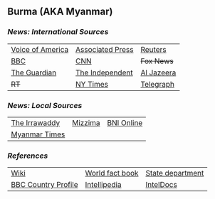 ## Burma \(AKA Myanmar\) ##

### _News: International Sources_ ###
|   |   |   |
| --- | --- | --- |
| [Voice of America](https://www.voanews.com/search?search_api_fulltext=Burma&type=1&sort_by=publication_time) | [Associated Press](https://apnews.com/Myanmar) | [Reuters](https://www.reuters.com/places/Burma) |
| [BBC](https://www.bbc.com/news/topics/c302m85q5vzt/myanmar) | [CNN](https://www.cnn.com/search/?q=Burma&size=10&type=article) | ~~Fox News~~ |
| [The Guardian](https://www.theguardian.com/world/myanmar)  | [The Independent](https://www.independent.co.uk/topic/Myanmar) | [Al Jazeera](https://www.aljazeera.com/topics/country/myanmar.html) |
| ~~RT~~ | [NY Times](https://www.nytimes.com/topic/destination/myanmar) | [Telegraph](https://www.telegraph.co.uk/burma-myanmar/) |

### _News: Local Sources_ ###
|   |   |   |
| --- | --- | --- |
| [The Irrawaddy](https://www.irrawaddy.com/) | [Mizzima](http://www.mizzima.com/) | [BNI Online](https://www.bnionline.net/en) |
| [Myanmar Times](https://www.mmtimes.com/) |  |  |


### _References_ ###
|   |   |   |
| --- | --- | --- |
| [Wiki](https://en.wikipedia.org/wiki/Myanmar) | [World fact book](https://www.cia.gov/library/publications/the-world-factbook/geos/bm.html) | [State department](https://www.state.gov/countries-areas/burma/) |
| [BBC Country Profile](https://www.bbc.com/news/world-asia-pacific-12990563) | [Intellipedia](https://intellipedia.intelink.gov/wiki/Burma) | [IntelDocs](https://inteldocs.intelink.gov/search/folder?q=Burma) |
